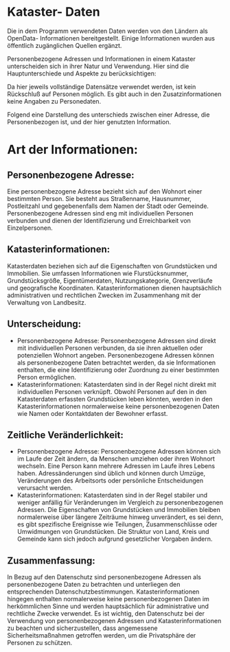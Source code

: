 # Kataster- Daten
Die in dem Programm verwendeten Daten werden von den Ländern als OpenData- Informationen bereitgestellt. Einige Informationen wurden aus öffentlich zugänglichen Quellen ergänzt.

Personenbezogene Adressen und Informationen in einem Kataster unterscheiden sich in ihrer Natur und Verwendung. Hier sind die Hauptunterschiede und Aspekte zu berücksichtigen:

Da hier jeweils vollständige Datensätze verwendet werden, ist kein Rückschluß auf Personen möglich. Es gibt auch in den Zusatzinformationen keine Angaben zu Personedaten.

Folgend eine Darstellung des unterschieds zwischen einer Adresse, die Personenbezogen ist, und der hier genutzten Information.

# Art der Informationen:
## Personenbezogene Adresse: 

Eine personenbezogene Adresse bezieht sich auf den Wohnort einer bestimmten Person. Sie besteht aus Straßenname, Hausnummer, Postleitzahl und gegebenenfalls dem Namen der Stadt oder Gemeinde. Personenbezogene Adressen sind eng mit individuellen Personen verbunden und dienen der Identifizierung und Erreichbarkeit von Einzelpersonen.

## Katasterinformationen: 

Katasterdaten beziehen sich auf die Eigenschaften von Grundstücken und Immobilien. Sie umfassen Informationen wie Flurstücksnummer, Grundstücksgröße, Eigentümerdaten, Nutzungskategorie, Grenzverläufe und geografische Koordinaten. Katasterinformationen dienen hauptsächlich administrativen und rechtlichen Zwecken im Zusammenhang mit der Verwaltung von Landbesitz.

## Unterscheidung:
- Personenbezogene Adresse: Personenbezogene Adressen sind direkt mit individuellen Personen verbunden, da sie ihren aktuellen oder potenziellen Wohnort angeben. Personenbezogene Adressen können als personenbezogene Daten betrachtet werden, da sie Informationen enthalten, die eine Identifizierung oder Zuordnung zu einer bestimmten Person ermöglichen.
- Katasterinformationen: Katasterdaten sind in der Regel nicht direkt mit individuellen Personen verknüpft. Obwohl Personen auf den in den Katasterdaten erfassten Grundstücken leben könnten, werden in den Katasterinformationen normalerweise keine personenbezogenen Daten wie Namen oder Kontaktdaten der Bewohner erfasst.

## Zeitliche Veränderlichkeit:
- Personenbezogene Adresse: Personenbezogene Adressen können sich im Laufe der Zeit ändern, da Menschen umziehen oder ihren Wohnort wechseln. Eine Person kann mehrere Adressen im Laufe ihres Lebens haben. Adressänderungen sind üblich und können durch Umzüge, Veränderungen des Arbeitsorts oder persönliche Entscheidungen verursacht werden.
- Katasterinformationen: Katasterdaten sind in der Regel stabiler und weniger anfällig für Veränderungen im Vergleich zu personenbezogenen Adressen. Die Eigenschaften von Grundstücken und Immobilien bleiben normalerweise über längere Zeiträume hinweg unverändert, es sei denn, es gibt spezifische Ereignisse wie Teilungen, Zusammenschlüsse oder Umwidmungen von Grundstücken. Die Struktur von Land, Kreis und Gemeinde kann sich jedoch aufgrund gesetzlicher Vorgaben ändern.

## Zusammenfassung:
In Bezug auf den Datenschutz sind personenbezogene Adressen als personenbezogene Daten zu betrachten und unterliegen den entsprechenden Datenschutzbestimmungen. Katasterinformationen hingegen enthalten normalerweise keine personenbezogenen Daten im herkömmlichen Sinne und werden hauptsächlich für administrative und rechtliche Zwecke verwendet. Es ist wichtig, den Datenschutz bei der Verwendung von personenbezogenen Adressen und Katasterinformationen zu beachten und sicherzustellen, dass angemessene Sicherheitsmaßnahmen getroffen werden, um die Privatsphäre der Personen zu schützen.